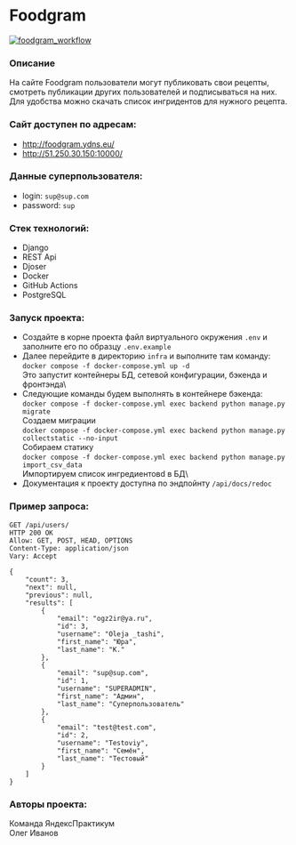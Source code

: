 # Foodgram
[![foodgram_workflow](https://github.com/k53n8/foodgram-project-react/actions/workflows/foodgram_workflow.yml/badge.svg)](https://github.com/k53n8/foodgram-project-react/actions/workflows/foodgram_workflow.yml)
### Описание
На сайте Foodgram пользователи могут публиковать свои рецепты, смотреть публикации других пользователей и подписываться на них.
Для удобства можно скачать список ингридентов для нужного рецепта.
### Сайт доступен по адресам:
- http://foodgram.ydns.eu/
- http://51.250.30.150:10000/
### Данные суперпользователя:
- login: `sup@sup.com`
- password: `sup`
### Стек технологий:
- Django
- REST Api 
- Djoser
- Docker
- GitHub Actions
- PostgreSQL
### Запуск проекта:
- Создайте в корне проекта файл виртуального окружения `.env` и заполните его по образцу `.env.example`
- Далее перейдите в директорию `infra` и выполните там команду: `docker compose -f docker-compose.yml up -d`\
Это запустит контейнеры БД, сетевой конфигурации, бэкенда и фронтэнда\
- Следующие команды будем выполнять в контейнере бэкенда:\
`docker compose -f docker-compose.yml exec backend python manage.py migrate`\
Создаем миграции\
`docker compose -f docker-compose.yml exec backend python manage.py collectstatic --no-input`\
Собираем статику\
`docker compose -f docker-compose.yml exec backend python manage.py import_csv_data`\
Импортируем список ингредиентовd в БД\
- Документация к проекту доступна по эндпойнту `/api/docs/redoc`
### Пример запроса:
```
GET /api/users/
HTTP 200 OK
Allow: GET, POST, HEAD, OPTIONS
Content-Type: application/json
Vary: Accept

{
    "count": 3,
    "next": null,
    "previous": null,
    "results": [
        {
            "email": "ogz2ir@ya.ru",
            "id": 3,
            "username": "Oleja _tashi",
            "first_name": "Юра",
            "last_name": "К."
        },
        {
            "email": "sup@sup.com",
            "id": 1,
            "username": "SUPERADMIN",
            "first_name": "Админ",
            "last_name": "Суперпользователь"
        },
        {
            "email": "test@test.com",
            "id": 2,
            "username": "Testoviy",
            "first_name": "Семён",
            "last_name": "Тестовый"
        }
    ]
}
```
### Авторы проекта:
Команда ЯндексПрактикум\
Олег Иванов


